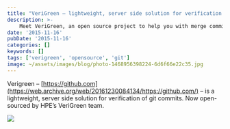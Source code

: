 ```yaml
---
title: "VeriGreen – lightweight, server side solution for verification of git commits"
description: >-
    Meet VeriGreen, an open source project to help you with merge commits
date: '2015-11-16'
pubDate: '2015-11-16'
categories: []
keywords: []
tags: ['verigreen', 'opensource', 'git']
image: ~/assets/images/blog/photo-1468956398224-6d6f66e22c35.jpg
---
```


Verigreen – [https://github.com](https://web.archive.org/web/20161230084134/https://github.com/)  – is a lightweight, server side solution for verification of git commits. Now open-sourced by HPE’s VeriGreen team.

![](https://web.archive.org/web/20161230084134im_/http://verigreen.io/images/VG_diagram_500x270.png)